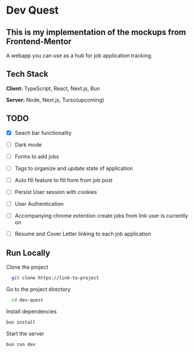 
  # Dev Quest 
  
  ##  This is my implementation of the mockups from Frontend-Mentor 
  A webapp you can use as a hub for job application tracking.
## Tech Stack  
**Client:** TypeScript, React, Next.js, Bun

**Server:** Node, Next.js, Turso(upcoming)  

## TODO  
- [x] Seach bar functionality
- [ ] Dark mode
- [ ] Forms to add jobs
- [ ] Tags to organize and update state of application
- [ ] Auto fill feature to fill form from job post
- [ ] Persist User session with cookies
- [ ] User Authentication 
- [ ] Accompanying chrome extention create jobs from link user is currently on
- [ ] Resume and Cover Letter linking to each job application




## Run Locally  
Clone the project  

~~~bash  
  git clone https://link-to-project
~~~

Go to the project directory  

~~~bash  
  cd dev-quest
~~~

Install dependencies  

~~~bash  
bun install
~~~

Start the server  

~~~bash  
bun run dev
~~~  

